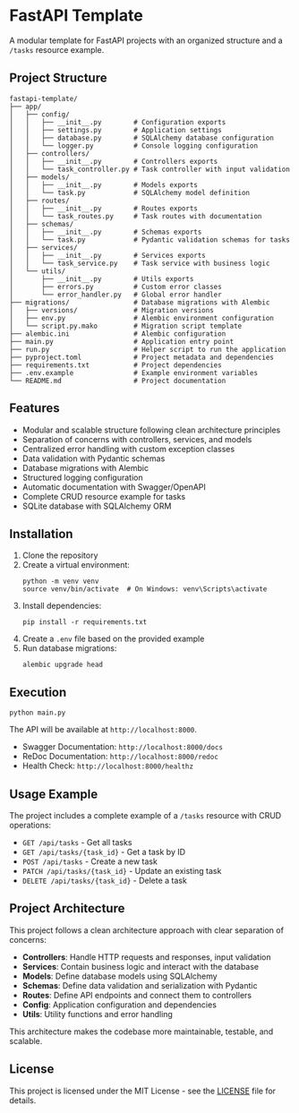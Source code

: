 # FastAPI Template

A modular template for FastAPI projects with an organized structure and a `/tasks` resource example.

## Project Structure

```
fastapi-template/
├── app/
│   ├── config/
│   │   ├── __init__.py        # Configuration exports
│   │   ├── settings.py        # Application settings
│   │   ├── database.py        # SQLAlchemy database configuration
│   │   └── logger.py          # Console logging configuration
│   ├── controllers/
│   │   ├── __init__.py        # Controllers exports
│   │   └── task_controller.py # Task controller with input validation
│   ├── models/
│   │   ├── __init__.py        # Models exports
│   │   └── task.py            # SQLAlchemy model definition
│   ├── routes/
│   │   ├── __init__.py        # Routes exports
│   │   └── task_routes.py     # Task routes with documentation
│   ├── schemas/
│   │   ├── __init__.py        # Schemas exports
│   │   └── task.py            # Pydantic validation schemas for tasks
│   ├── services/
│   │   ├── __init__.py        # Services exports
│   │   └── task_service.py    # Task service with business logic
│   └── utils/
│       ├── __init__.py        # Utils exports
│       ├── errors.py          # Custom error classes
│       └── error_handler.py   # Global error handler
├── migrations/                # Database migrations with Alembic
│   ├── versions/              # Migration versions
│   ├── env.py                 # Alembic environment configuration
│   └── script.py.mako         # Migration script template
├── alembic.ini                # Alembic configuration
├── main.py                    # Application entry point
├── run.py                     # Helper script to run the application
├── pyproject.toml             # Project metadata and dependencies
├── requirements.txt           # Project dependencies
├── .env.example               # Example environment variables
└── README.md                  # Project documentation
```

## Features

- Modular and scalable structure following clean architecture principles
- Separation of concerns with controllers, services, and models
- Centralized error handling with custom exception classes
- Data validation with Pydantic schemas
- Database migrations with Alembic
- Structured logging configuration
- Automatic documentation with Swagger/OpenAPI
- Complete CRUD resource example for tasks
- SQLite database with SQLAlchemy ORM

## Installation

1. Clone the repository
2. Create a virtual environment:
   ```
   python -m venv venv
   source venv/bin/activate  # On Windows: venv\Scripts\activate
   ```
3. Install dependencies:
   ```
   pip install -r requirements.txt
   ```
4. Create a `.env` file based on the provided example
5. Run database migrations:
   ```
   alembic upgrade head
   ```

## Execution

```
python main.py
```

The API will be available at `http://localhost:8000`.

- Swagger Documentation: `http://localhost:8000/docs`
- ReDoc Documentation: `http://localhost:8000/redoc`
- Health Check: `http://localhost:8000/healthz`

## Usage Example

The project includes a complete example of a `/tasks` resource with CRUD operations:

- `GET /api/tasks` - Get all tasks
- `GET /api/tasks/{task_id}` - Get a task by ID
- `POST /api/tasks` - Create a new task
- `PATCH /api/tasks/{task_id}` - Update an existing task
- `DELETE /api/tasks/{task_id}` - Delete a task

## Project Architecture

This project follows a clean architecture approach with clear separation of concerns:

- **Controllers**: Handle HTTP requests and responses, input validation
- **Services**: Contain business logic and interact with the database
- **Models**: Define database models using SQLAlchemy
- **Schemas**: Define data validation and serialization with Pydantic
- **Routes**: Define API endpoints and connect them to controllers
- **Config**: Application configuration and dependencies
- **Utils**: Utility functions and error handling

This architecture makes the codebase more maintainable, testable, and scalable.

## License

This project is licensed under the MIT License - see the [LICENSE](./LICENSE) file for details.